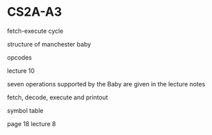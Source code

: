 # CS2A-A3

fetch-execute cycle

structure of manchester baby

opcodes

lecture 10

seven operations supported by the Baby are given in the lecture notes

fetch, decode, execute and printout

symbol table

page 18 lecture 8
